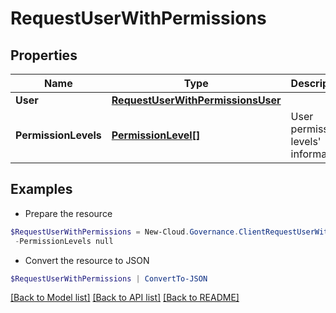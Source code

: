# RequestUserWithPermissions
## Properties

Name | Type | Description | Notes
------------ | ------------- | ------------- | -------------
**User** | [**RequestUserWithPermissionsUser**](RequestUserWithPermissionsUser.md) |  | [optional] 
**PermissionLevels** | [**PermissionLevel[]**](PermissionLevel.md) | User permission levels&#39; information | [optional] 

## Examples

- Prepare the resource
```powershell
$RequestUserWithPermissions = New-Cloud.Governance.ClientRequestUserWithPermissions  -User null `
 -PermissionLevels null
```

- Convert the resource to JSON
```powershell
$RequestUserWithPermissions | ConvertTo-JSON
```

[[Back to Model list]](../README.md#documentation-for-models) [[Back to API list]](../README.md#documentation-for-api-endpoints) [[Back to README]](../README.md)

